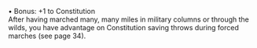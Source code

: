 • Bonus: +1 to Constitution  
After having marched many, many miles in military columns or through the wilds, you have advantage on Constitution saving throws during forced marches (see page 34).